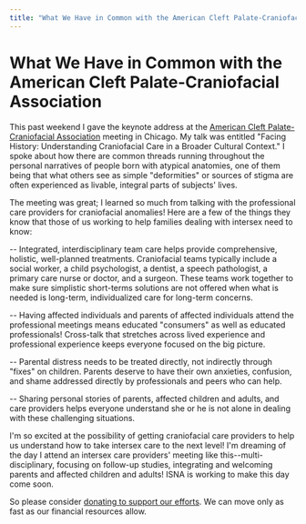 ```yaml
---
title: "What We Have in Common with the American Cleft Palate-Craniofacial Association"
---
```


# What We Have in Common with the American Cleft Palate-Craniofacial Association

This past weekend I gave the keynote address at the [American Cleft Palate-Craniofacial Association][1] meeting in Chicago. My talk was entitled "Facing History: Understanding Craniofacial Care in a Broader Cultural Context." I spoke about how there are common threads running throughout the personal narratives of people born with atypical anatomies, one of them being that what others see as simple "deformities" or sources of stigma are often experienced as livable, integral parts of subjects' lives.  
  
The meeting was great; I learned so much from talking with the professional care providers for craniofacial anomalies! Here are a few of the things they know that those of us working to help families dealing with intersex need to know:  
  
-- Integrated, interdisciplinary team care helps provide comprehensive, holistic, well-planned treatments. Craniofacial teams typically include a social worker, a child psychologist, a dentist, a speech pathologist, a primary care nurse or doctor, and a surgeon. These teams work together to make sure simplistic short-terms solutions are not offered when what is needed is long-term, individualized care for long-term concerns.  
  
-- Having affected individuals and parents of affected individuals attend the professional meetings means educated "consumers" as well as educated professionals! Cross-talk that stretches across lived experience and professional experience keeps everyone focused on the big picture.  
  
-- Parental distress needs to be treated directly, not indirectly through "fixes" on children. Parents deserve to have their own anxieties, confusion, and shame addressed directly by professionals and peers who can help.  
  
-- Sharing personal stories of parents, affected children and adults, and care providers helps everyone understand she or he is not alone in dealing with these challenging situations.  
  
I'm so excited at the possibility of getting craniofacial care providers to help us understand how to take intersex care to the next level! I'm dreaming of the day I attend an intersex care providers' meeting like this--multi-disciplinary, focusing on follow-up studies, integrating and welcoming parents and affected children and adults! ISNA is working to make this day come soon.  
  
So please consider [donating to support our efforts][2]. We can move only as fast as our financial resources allow.

 [1]: http://www.cleftpalate-craniofacial.org/
 [2]: /donate
